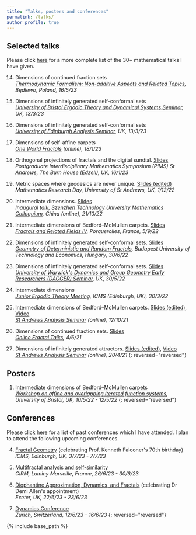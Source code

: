 ```yaml
---
title: "Talks, posters and conferences"
permalink: /talks/
author_profile: true
---
```


## Selected talks 

Please click [here](https://amlan-banaji.github.io/files/BanajiTalks.pdf) for a more complete list of the 30+ mathematical talks I have given. 

14. Dimensions of continued fraction sets  
*[Thermodynamic Formalism: Non-additive Aspects and Related Topics](https://www.impan.pl/en/activities/banach-center/conferences/23-thermoform), Będlewo, Poland, 16/5/23*

13. Dimensions of infinitely generated self-conformal sets  
*[University of Bristol Ergodic Theory and Dynamical Systems Seminar](https://www.bristolmathsresearch.org/seminar/amlan-banaji/), UK, 13/3/23*

12. Dimensions of infinitely generated self-conformal sets  
*[University of Edinburgh Analysis Seminar](https://blogs.ed.ac.uk/analysis/analysis-seminar/), UK, 13/3/23*

11. Dimensions of self-affine carpets  
*[One World Fractals](https://www.troscheit.eu/OneWorld/past.html) (online), 18/1/23*

10. Orthogonal projections of fractals and the digital sundial. [Slides](https://amlan-banaji.github.io/files/Burn2023.pdf)  
*Postgraduate Interdisciplinary Mathematics Symposium (PIMS) St Andrews, The Burn House (Edzell), UK, 16/1/23*

9. Metric spaces where geodesics are never unique. [Slides (edited)](https://amlan-banaji.github.io/files/Geodesics2022.pdf)  
*Mathematics Research Day, University of St Andrews, UK, 1/12/22*

8. Intermediate dimensions. [Slides](https://amlan-banaji.github.io/files/Shenzhen2022.pdf)  
*Inaugural talk, [Szenzhen Technology University Mathematics Colloquium](https://bdi.sztu.edu.cn/info/1345/5449.htm?fbclid=IwAR24TwwWZpz-LjUtDVF4E49awaOp44hBmeUaLuShGPFC1-F0RLac02d1_as), China (online), 21/10/22*

7. Intermediate dimensions of Bedford–McMullen carpets. [Slides](https://amlan-banaji.github.io/files/Porquerolles2022.pdf)  
*[Fractals and Related Fields IV](https://farf4.math.cnrs.fr/), Porquerolles, France, 5/9/22*

6. Dimensions of infinitely generated self-conformal sets. [Slides](https://amlan-banaji.github.io/files/Budapest2022.pdf)  
*[Geometry of Deterministic and Random Fractals](https://simon60.math.bme.hu/), Budapest University of Technology and Economics, Hungary, 30/6/22*

5. Dimensions of infinitely generated self-conformal sets. [Slides](https://amlan-banaji.github.io/files/Warwick2022.pdf)  
*[University of Warwick's Dynamics and Group Geometry Early Researchers (DAGGER) Seminar](https://warwick.ac.uk/fac/sci/maths/research/events/seminars/areas/dagger), UK, 30/5/22*

4. Intermediate dimensions  
*[Junior Ergodic Theory Meeting](https://www.icms.org.uk/workshops/2022/junior-ergodic-theory-meeting), ICMS (Edinburgh, UK), 30/3/22*

3. Intermediate dimensions of Bedford–McMullen carpets. [Slides (edited)](https://amlan-banaji.github.io/files/BedfordAnalysisSeminar.pdf), [Video](https://www.youtube.com/watch?v=hoHdg71ycqs)  
*[St Andrews Analysis Seminar](https://analysis.rutar.org/seminars/) (online), 12/10/21*

2. Dimensions of continued fraction sets. [Slides](https://amlan-banaji.github.io/files/Workshop2021.pdf)  
*[Online Fractal Talks](https://people.maths.bris.ac.uk/~matmj/BBMOS.html), 4/6/21*

1. Dimensions of infinitely generated attractors. [Slides (edited)](https://amlan-banaji.github.io/files/AnalysisSeminarApril2021.pdf), [Video](https://www.youtube.com/watch?v=KL6q4UNnVEk)  
*[St Andrews Analysis Seminar](https://analysis.rutar.org/seminars/) (online), 20/4/21*
{: reversed="reversed"}
## Posters

1. [Intermediate dimensions of Bedford–McMullen carpets](https://amlan-banaji.github.io/files/BristolCarpetsPoster.pdf)  
*[Workshop on affine and overlapping iterated function systems](https://www.troscheit.eu/workshop2022/index.html), University of Bristol, UK, 10/5/22 - 12/5/22*
{: reversed="reversed"}

## Conferences 

Please click [here](https://amlan-banaji.github.io/files/BanajiConferences.pdf) for a list of past conferences which I have attended. 
I plan to attend the following upcoming conferences. 

4. [Fractal Geometry](https://www.icms.org.uk/workshops/2023/fractal-geometry) (celebrating Prof. Kenneth Falconer's 70th birthday)  
*ICMS, Edinburgh, UK, 3/7/23 - 7/7/23*

3. [Multifractal analysis and self-similarity](https://conferences.cirm-math.fr/2751.html)  
*CIRM, Luminy Marseille, France, 26/6/23 - 30/6/23*

2. [Diophantine Approximation, Dynamics, and Fractals](https://sites.google.com/view/diophantine-exeter-june-2023/home) (celebrating Dr Demi Allen's appointment)  
*Exeter, UK, 22/6/23 - 23/6/23*

1. [Dynamics Conference](https://www.math.uzh.ch/zdc23/index.php?id=130)  
*Zurich, Switzerland, 12/6/23 - 16/6/23*
{: reversed="reversed"}

{% include base_path %}
